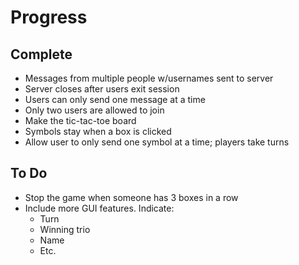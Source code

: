 # Progress
## Complete
* Messages from multiple people w/usernames sent to server
* Server closes after users exit session
* Users can only send one message at a time
* Only two users are allowed to join
* Make the tic-tac-toe board
* Symbols stay when a box is clicked
* Allow user to only send one symbol at a time; players take turns

## To Do
* Stop the game when someone has 3 boxes in a row
* Include more GUI features. Indicate:
    * Turn
    * Winning trio
    * Name
    * Etc.